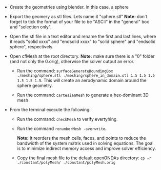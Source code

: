 - Create the geometries using blender. In this case, a sphere

- Export the geomery as stl files. Lets name it "sphere.stl"
    **Note:** don't forget to tick the format of your file to be "ASCII" in the "general" box and "selection only".

- Open the stl file in a text editor and rename the first and last lines, where it reads "solid xxxx" and "endsolid xxxx" to "solid sphere" and "endsolid sphere", respectively.

- Open cfMesh at the root directory. 
    **Note:** make sure there is a "0" folder (and not only the 0.orig), otherwise the solver output an error.

    - Run the command: ```surfaceGenerateBoundingBox ./meshing/sphere.stl ./meshing/sphere_in_domain.stl 1.5 1.5 1.5 1.5 1.5 1.5```. This will create an aerodynamic domain around the sphere geometry.

    - Run the command: ```cartesianMesh``` to generate a hex-dominant 3D mesh

- From the terminal execute the following:

    - Run the command: ```checkMesh``` to verify evertyhing.

    - Run the command ```renumberMesh -overwrite```. 
    
        **Note:** It reorders the mesh cells, faces, and points to reduce the bandwidth of the system matrix used in solving equations. The goal is to minimize indirect memory access and improve solver efficiency.

    - Copy the final mesh file to the default openONDAs directory: ```cp -r ./constant/polyMesh/ ./constant/polyMesh.orig```

